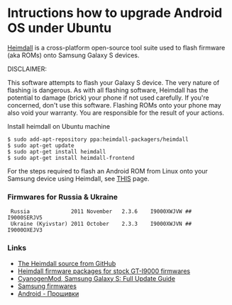 # Intructions how to upgrade Android OS under Ubuntu

[Heimdall](http://www.glassechidna.com.au/products/heimdall/) is a cross-platform open-source tool suite used to flash firmware (aka ROMs) onto Samsung Galaxy S devices. 

DISCLAIMER:

This software attempts to flash your Galaxy S device. The very nature of
flashing is dangerous. As with all flashing software, Heimdall has the
potential to damage (brick) your phone if not used carefully. If you're
concerned, don't use this software. Flashing ROMs onto your phone may also
void your warranty. You are responsible for the result of your actions.

Install heimdall on Ubuntu machine
```
$ sudo add-apt-repository ppa:heimdall-packagers/heimdall
$ sudo apt-get update
$ sudo apt-get install heimdall
$ sudo apt-get install heimdall-frontend 
```

For the steps required to flash an Android ROM from Linux onto your Samsung device using Heimdall, see [THIS](https://github.com/Benjamin-Dobell/Heimdall/tree/master/Linux) page.

### Firmwares for Russia & Ukraine
```
 Russia	            2011 November	2.3.6	 I9000XWJVW ##	I9000SERJV5
 Ukraine (Kyivstar)	2011 October	2.3.3	 I9000XWJVN ##	I9000OXEJV3
```

### Links

 - [The Heimdall source from GitHub](https://github.com/Benjamin-Dobell/Heimdall)
 - [Heimdall firmware packages for stock GT-I9000 firmwares](http://forum.xda-developers.com/showthread.php?t=1196179)
 - [CyanogenMod, Samsung Galaxy S: Full Update Guide](http://wiki.cyanogenmod.com/wiki/Samsung_Galaxy_S:_Full_Update_Guide)
 - [Samsung firmwares](http://www.sammobile.com/)
 - [Android - Прошивки](http://4pda.ru/forum/index.php?showforum=268)
 
 
